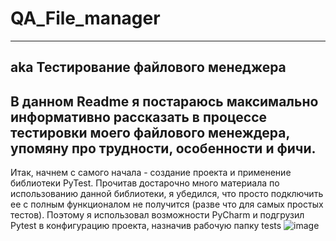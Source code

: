 # QA_File_manager
---
## aka Тестирование файлового менеджера 

В данном Readme я постараюсь максимально информативно рассказать в процессе тестировки моего файлового менеждера, упомяну про трудности, особенности и фичи.
---
Итак, начнем с самого начала - создание проекта и применение библиотеки PyTest.
Прочитав достарочно много материала по использованию данной библиотеки, я убедился, что просто подключить ее с полным функционалом не получится (разве что для самых простых тестов). 
Поэтому я использовал возможности PyCharm и подгрузил Pytest в конфигурацию проекта, назначив рабочую папку tests ![image](https://user-images.githubusercontent.com/71213226/144398464-14358dc0-bd07-4b6e-a9c0-45cbfa134e8b.png)

